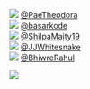 
 ![](http://pbs.twimg.com/profile_images/1368675730083753989/2GrqwtR2_normal.jpg) [@PaeTheodora](https://twitter.com/PaeTheodora)<br>![](http://abs.twimg.com/sticky/default_profile_images/default_profile_normal.png) [@basarkode](https://twitter.com/basarkode)<br>![](http://pbs.twimg.com/profile_images/1352256816592273409/2EFrFcMi_normal.jpg) [@ShilpaMaity19](https://twitter.com/ShilpaMaity19)<br>![](http://pbs.twimg.com/profile_images/1168608069678292992/TFMtFsC5_normal.jpg) [@JJWhitesnake](https://twitter.com/JJWhitesnake)<br>![](http://pbs.twimg.com/profile_images/1355114005442953223/XhbsMf7V_normal.jpg) [@BhiwreRahul](https://twitter.com/BhiwreRahul)<br> 

![](https://visitor-badge.laobi.icu/badge?page_id=ponder)

